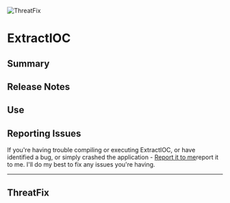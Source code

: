 ![ThreatFix](http://cdn1.editmysite.com/uploads/5/1/4/0/51408561/background-images/1387838909.png)

ExtractIOC
===============

Summary
---------------

Release Notes
---------------

Use
---------------

Reporting Issues
----------------
If you're having trouble compiling or executing ExtractIOC, or have identified
a bug, or simply crashed the application - [Report it to me]report it to me. I'll do my best
to fix any issues you're having.

[Report it to me]: https://github.com/threatfix/ExtractIOC/wiki

---------------
ThreatFix
----------------

